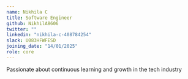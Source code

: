 ```yaml
---
name: Nikhila C
title: Software Engineer
github: NikhilA8606
twitter: ""
linkedin: "nikhila-c-408784254"
slack: U083HFWFESD
joining_date: "14/01/2025"
role: core
---
```

Passionate about continuous learning and growth in the tech industry
